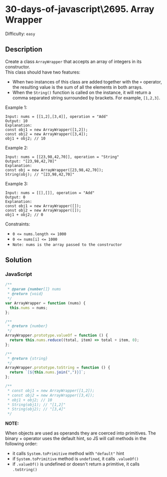 # 30-days-of-javascript\2695. Array Wrapper

Difficulty: `easy`

## Description

Create a class `ArrayWrapper` that accepts an array of integers in its constructor.<br>
This class should have two features:

- When two instances of this class are added together with the `+` operator, the resulting value is the sum of all the elements in both arrays.
- When the `String()` function is called on the instance, it will return a comma separated string surrounded by brackets. For example, `[1,2,3]`.

Example 1:

```
Input: nums = [[1,2],[3,4]], operation = "Add"
Output: 10
Explanation:
const obj1 = new ArrayWrapper([1,2]);
const obj2 = new ArrayWrapper([3,4]);
obj1 + obj2; // 10
```

Example 2:

```
Input: nums = [[23,98,42,70]], operation = "String"
Output: "[23,98,42,70]"
Explanation:
const obj = new ArrayWrapper([23,98,42,70]);
String(obj); // "[23,98,42,70]"
```

Example 3:

```
Input: nums = [[],[]], operation = "Add"
Output: 0
Explanation:
const obj1 = new ArrayWrapper([]);
const obj2 = new ArrayWrapper([]);
obj1 + obj2; // 0
```

Constraints:

- `0 <= nums.length <= 1000`
- `0 <= nums[i] <= 1000`
- `Note: nums is the array passed to the constructor`

## Solution

### JavaScript

```javascript
/**
 * @param {number[]} nums
 * @return {void}
 */
var ArrayWrapper = function (nums) {
  this.nums = nums;
};

/**
 * @return {number}
 */
ArrayWrapper.prototype.valueOf = function () {
  return this.nums.reduce((total, item) => total + item, 0);
};

/**
 * @return {string}
 */
ArrayWrapper.prototype.toString = function () {
  return `[${this.nums.join(",")}]`;
};

/**
 * const obj1 = new ArrayWrapper([1,2]);
 * const obj2 = new ArrayWrapper([3,4]);
 * obj1 + obj2; // 10
 * String(obj1); // "[1,2]"
 * String(obj2); // "[3,4]"
 */
```

**NOTE:**

When objects are used as operands they are coerced into primitives. The binary + operator uses the default hint, so JS will call methods in the following order:

- it calls `System.toPrimitive` method with `"default"` hint
- if `System.toPrimitive` method is `undefined`, it calls `.valueOf()`
- if `.valueOf()` is undefined or doesn't return a primitive, it calls `.toString()`
